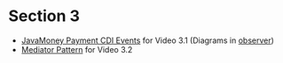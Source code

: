 # Section 3

- [JavaMoney Payment CDI Events](https://github.com/JavaMoney/javamoney-examples/tree/master/web/javamoney-payment-cdi-event) for Video 3.1 (Diagrams in [observer](observer))
- [Mediator Pattern](mediator) for Video 3.2